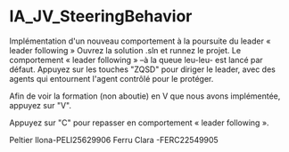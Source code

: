 # IA_JV_SteeringBehavior
 Implémentation d'un nouveau comportement à la poursuite du leader « leader following »
Ouvrez la solution .sln et runnez le projet. 
Le comportement « leader following » –à la queue leu-leu- est lancé par défaut.
Appuyez sur les touches "ZQSD" pour diriger le leader, avec des agents qui entournent l'agent contrôlé pour le protéger.

Afin de voir la formation (non aboutie) en V que nous avons implémentée, appuyez sur "V". 

Appuyez sur "C" pour repasser en comportement « leader following ».

Peltier Ilona-PELI25629906
Ferru Clara -FERC22549905